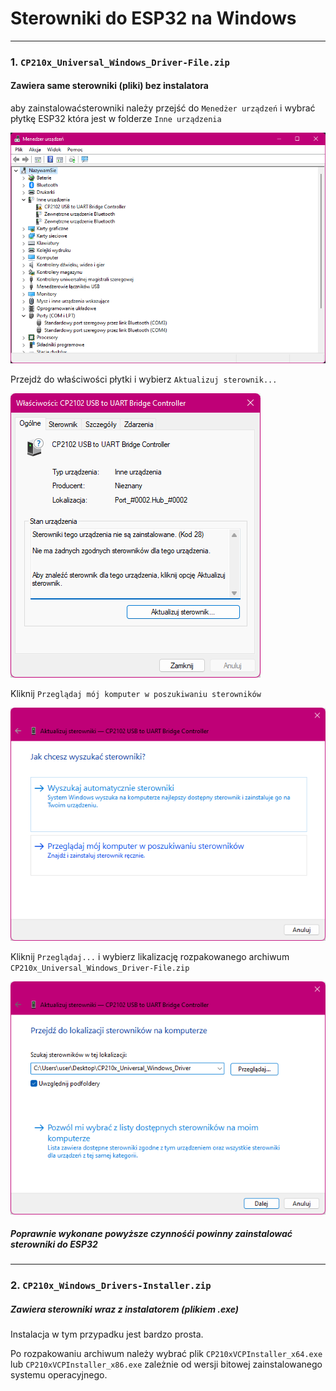 # Sterowniki do ESP32 na Windows

***

### 1. `CP210x_Universal_Windows_Driver-File.zip `
#### Zawiera same sterowniki (pliki) bez instalatora


aby zainstalowaćsterowniki należy przejść do `Menedżer urządzeń`
i wybrać płytkę ESP32 która jest w folderze `Inne urządzenia`


![Menedżer urządzeń](./image/inne-not-install.png?raw=true "Employee Data title")

Przejdż do właściwości płytki i wybierz `Aktualizuj sterownik...`


![Menedżer urządzeń](./image/update-window.png?raw=true "Employee Data title")

Kliknij `Przeglądaj mój komputer w poszukiwaniu sterowników`


![Menedżer urządzeń](./image/search-window.png?raw=true "Employee Data title")

Kliknij `Przeglądaj...` i wybierz likalizację rozpakowanego archiwum `CP210x_Universal_Windows_Driver-File.zip`


![Menedżer urządzeń](./image/file-set.png?raw=true "Employee Data title")

##### Poprawnie wykonane powyższe czynnośći powinny zainstalować sterowniki do ESP32


***

### 2. `CP210x_Windows_Drivers-Installer.zip `
##### Zawiera sterowniki wraz z instalatorem (plikiem .exe)

Instalacja w tym przypadku jest bardzo prosta.

Po rozpakowaniu archiwum należy wybrać plik `CP210xVCPInstaller_x64.exe` lub `CP210xVCPInstaller_x86.exe` zależnie od wersji bitowej zainstalowanego systemu operacyjnego.
